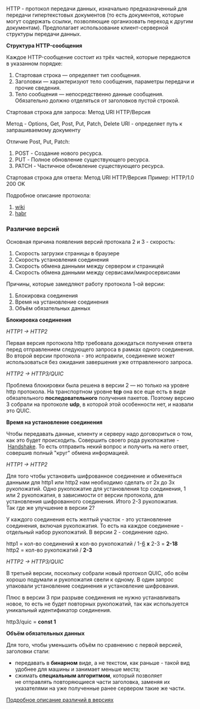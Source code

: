 HTTP - протокол передачи данных, изначально предназначенный для передачи гипертекстовых документов (то есть документов, которые могут содержать ссылки, позволяющие организовать переход к другим документам). Предполагает использование клиент-серверной структуры передачи данных.

**Структура HTTP-сообщения**

Каждое HTTP-сообщение состоит из трёх частей, которые передаются в указанном порядке:

1. Стартовая строка — определяет тип сообщения.
2. Заголовки — характеризуют тело сообщения, параметры передачи и прочие сведения.
3. Тело сообщения — непосредственно данные сообщения. Обязательно должно отделяться от заголовков пустой строкой.

Стартовая строка для запроса: Метод URI HTTP/Версия

Метод - Options, Get, Post, Put, Patch, Delete
URI - определяет путь к запрашиваемому документу

Отличие Post, Put, Patch:
1. POST - Создание нового ресурса.
2. PUT - Полное обновление существующего ресурса.
3. PATCH - Частичное обновление существующего ресурса.

Стартовая строка для ответа: Метод URI HTTP/Версия
Пример: HTTP/1.0 200 OK

Подробное описание протокола: 
1. [wiki](https://ru.wikipedia.org/wiki/HTTP)
2. [habr](https://habr.com/ru/articles/215117/)

### Различие версий

Основная причина появления версий протокала 2 и 3 - скорость:
1. Скорость загрузки страницы в браузере
2. Скорость установления соединения
3. Скорость обмена данными между сервером и страницей
4. Скорость обмена данными между сервисами/микросервисами

Причины, которые замедляют работу протокола 1-ой версии:
1. Блокировка соединения
2. Время на установление соединения
3. Объём обязательных данных

**Блокировка соединения**

*HTTP1 -> HTTP2*

Первая версия протокола http требовала дожидаться получения ответа перед отправлением следующего запроса в рамках одного соединения. Во второй версии протокола - это исправили, соединение может использоваться без ожидания завершения уже отправленного запроса.

*HTTP2 -> HTTP3/QUIC*

Проблема блокировки была решена в версии 2 — но только на уровне http протокола. На транспортном уровне **tcp** она все еще есть в виде обязательного **последовательного** получения пакетов. Поэтому версию 3 собрали на протоколе **udp**, в которой этой особенности нет, и назвали это QUIC.

**Время на установление соединения**

Чтобы передавать данные, клиенту и серверу надо договориться о том, как это будет происходить. Совершить своего рода рукопожатие - [Handshake](https://en.wikipedia.org/wiki/Handshake_\(computing\)). То есть отправить некий вопрос и получить на него ответ, совершив полный "круг" обмена информацией.

*HTTP1 -> HTTP2*

Для того чтобы установить шифрованное соединение и обменяться данными для http1 или http2 нам необходимо сделать от 2х до 3х рукопожатий. Одно рукопожатие для установления tcp соединения, 1 или 2 рукопожатия, в зависимости от версии протокола, для установления шифрованного соединения. Итого 2-3 рукопожатия.  
Так где же улучшение в версии 2?

У каждого соединения есть желтый участок - это установление соединения, включая рукопожатия. То есть на каждое соединение - отдельный набор рукопожатий. В версии 2 - соединение одно.

http1 = кол-во соединений **x** кол-во рукопожатий / 1-[6](https://stackoverflow.com/questions/985431/max-parallel-http-connections-in-a-browser) **x** 2-3 = **2-18**  
http2 = кол-во рукопожатий / **2-3**

*HTTP2 -> HTTP3/QUIC*

В третьей версии, поскольку собрали новый протокол QUIC, обо всём хорошо подумали и рукопожатия свели к одному. В один запрос упаковали установление соединения и установление шифрования.

Плюс в версии 3 при разрыве соединения не нужно устанавливать новое, то есть не будет повторных рукопожатий, так как используется уникальный идентификатор соединения.

http3/quic = **const 1**

**Объём обязательных данных**

Для того, чтобы уменьшить объём по сравнению с первой версией, заголовки стали:
- передавать в **бинарном** виде, а не текстом, как раньше - такой вид удобнее для машины и занимает меньше места;
- сжимать **специальным алгоритмом**, который позволяет не отправлять повторяющиеся части заголовка, заменяя их указателями на уже полученные ранее сервером такие же части.

[Подробное описание различий в версиях](https://habr.com/ru/articles/739166/)



